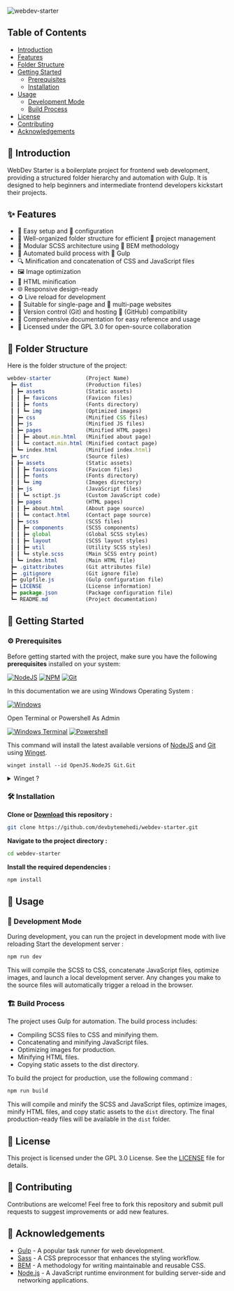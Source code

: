 ![webdev-starter](https://socialify.git.ci/devbytemehedi/webdev-starter/image?font=KoHo&forks=1&issues=1&name=1&pattern=Solid&pulls=1&stargazers=1&theme=Auto)

## Table of Contents

- [Introduction](#intro)
- [Features](#ft)
- [Folder Structure](#fst)
- [Getting Started](#gs)
  - [Prerequisites](#prt)
  - [Installation](#ins)
- [Usage](#usg)
  - [Development Mode](#dev)
  - [Build Process](#bd)
- [License](#ls)
- [Contributing](#cntrb)
- [Acknowledgements](#ack)

<h2 id="intro"> 🌟 Introduction</h2>

WebDev Starter is a boilerplate project for frontend web development, providing a structured folder hierarchy and automation with Gulp. It is designed to help beginners and intermediate frontend developers kickstart their projects.

<h2 id="ft">✨ Features</h2>

- 🚀 Easy setup and 🔧 configuration
- 📁 Well-organized folder structure for efficient 💼 project management
- 🎨 Modular SCSS architecture using 🧩 BEM methodology
- 🤖 Automated build process with 🌊 Gulp
- 🔍 Minification and concatenation of CSS and JavaScript files
- 🖼️ Image optimization
- 🔨 HTML minification
- 🌐 Responsive design-ready
- ♻️ Live reload for development
- 📄 Suitable for single-page and 📑 multi-page websites
- 🔀 Version control (Git) and hosting 🐙 (GitHub) compatibility
- 📖 Comprehensive documentation for easy reference and usage
- 📜 Licensed under the GPL 3.0 for open-source collaboration

<h2 id="fst"> 📂 Folder Structure </h2>

Here is the folder structure of the project:

```js
webdev-starter           (Project Name)
 ┣━ dist                 (Production files)
 ┃ ┣━ assets             (Static assets)
 ┃ ┃ ┣━ favicons         (Favicon files)
 ┃ ┃ ┣━ fonts            (Fonts directory)
 ┃ ┃ ┗━ img              (Optimized images)
 ┃ ┣━ css                (Minified CSS files)
 ┃ ┣━ js                 (Minified JS files)
 ┃ ┣━ pages              (Minified HTML pages)
 ┃ ┃ ┣━ about.min.html   (Minified about page)
 ┃ ┃ ┗━ contact.min.html (Minified contact page)
 ┃ ┗━ index.html         (Minified index.html)
 ┣━ src                  (Source files)
 ┃ ┣━ assets             (Static assets)
 ┃ ┃ ┣━ favicons         (Favicon files)
 ┃ ┃ ┣━ fonts            (Fonts directory)
 ┃ ┃ ┗━ img              (Images directory)
 ┃ ┣━ js                 (JavaScript files)
 ┃ ┃ ┗━ sctipt.js        (Custom JavaScript code)
 ┃ ┣━ pages              (HTML pages)
 ┃ ┃ ┣━ about.html       (About page source)
 ┃ ┃ ┗━ contact.html     (Contact page source)
 ┃ ┣━ scss               (SCSS files)
 ┃ ┃ ┣━ components       (SCSS components)
 ┃ ┃ ┣━ global           (Global SCSS styles)
 ┃ ┃ ┣━ layout           (SCSS layout styles)
 ┃ ┃ ┣━ util             (Utility SCSS styles)
 ┃ ┃ ┗━ style.scss       (Main SCSS entry point)
 ┃ ┗━ index.html         (Main HTML file)
 ┣━ .gitattributes       (Git attributes file)
 ┣━ .gitignore           (Git ignore file)
 ┣━ gulpfile.js          (Gulp configuration file)
 ┣━ LICENSE              (License information)
 ┣━ package.json         (Package configuration file)
 ┗━ README.md            (Project documentation)
```

<!-- ## Customization -->
<div id="gs"><h2>🚀 Getting Started </h2></div>

<div id="prt"><h3>⚙️ Prerequisites </h3></div>

Before getting started with the project, make sure you have the following **prerequisites** installed on your system:

[![NodeJS](https://img.shields.io/badge/Node.js-43853D?style=for-the-badge&logo=node.js&logoColor=white)](https://github.com/nodejs/node.git) [![NPM](https://img.shields.io/badge/npm-CB3837?style=for-the-badge&logo=npm&logoColor=white)](https://github.com/npm/cli.git) [![Git](https://img.shields.io/badge/GIT-E44C30?style=for-the-badge&logo=git&logoColor=white)](https://git-scm.com/)

In this documentation we are using Windows Operating System :

[![Windows](https://img.shields.io/badge/Windows-0078D6?style=for-the-badge&logo=windows&logoColor=white)](https://aka.ms/windows11)

Open Terminal or Powershell As Admin

[![Windows Terminal](https://img.shields.io/badge/windows%20terminal-4D4D4D?style=for-the-badge&logo=windows%20terminal&logoColor=white)](https://aka.ms/terminal) [![Powershell](https://img.shields.io/badge/powershell-5391FE?style=for-the-badge&logo=powershell&logoColor=white)](https://github.com/PowerShell/PowerShell.git)

This command will install the latest available versions of [NodeJS](https://nodejs.org/) and [Git](https://git-scm.com/) using [Winget](https://github.com/microsoft/winget-cli.git).

```pwsh
winget install --id OpenJS.NodeJS Git.Git
```

<details>
  <summary>Winget ?</summary>

[Winget](https://github.com/microsoft/winget-cli.git) comes with Windows by deafult, to check type `winget -v` to get installed version.

If not type this to install:

```pwsh
Set-ExecutionPolicy RemoteSigned -Scope Process -Force; iex "& { $(irm https://aka.ms/winget-cli) }"; Set-ExecutionPolicy <original_execution_policy> -Scope Process -Force
```

</details>
<div id="ins"><h3>🛠️ Installation</h3></div>

**Clone or [Download](https://github.com/devbytemehedi/webdev-starter/archive/refs/heads/main.zip) this repository :**

```bash
git clone https://github.com/devbytemehedi/webdev-starter.git
```

**Navigate to the project directory :**

```bash
cd webdev-starter
```

**Install the required dependencies :**

```bash
npm install
```

<div id="usg"><h2>📝 Usage</h2></div>

<div id="dev"><h3>🚧 Development Mode</h3></div>

During development, you can run the project in development mode with live reloading
Start the development server :

```bash
npm run dev
```

This will compile the SCSS to CSS, concatenate JavaScript files, optimize images, and launch a local development server. Any changes you make to the source files will automatically trigger a reload in the browser.

<div id="bd"><h3>🏗️ Build Process
</h3></div>

The project uses Gulp for automation. The build process includes:

- Compiling SCSS files to CSS and minifying them.
- Concatenating and minifying JavaScript files.
- Optimizing images for production.
- Minifying HTML files.
- Copying static assets to the dist directory.

To build the project for production, use the following command :

```bash
npm run build
```

This will compile and minify the SCSS and JavaScript files, optimize images, minify HTML files, and copy static assets to the `dist` directory. The final production-ready files will be available in the `dist` folder.

<div id="ls"><h2>📄 License</h2></div>

This project is licensed under the GPL 3.0 License. See the [LICENSE](./LICENSE) file for details.

<div id="cntrb"><h2>🤝 Contributing</h2></div>

Contributions are welcome! Feel free to fork this repository and submit pull requests to suggest improvements or add new features.

<div id="ack"><h2>🙏 Acknowledgements</h2></div>

- [Gulp](https://gulpjs.com/) - A popular task runner for web development.
- [Sass](https://sass-lang.com/) - A CSS preprocessor that enhances the styling workflow.
- [BEM](https://en.bem.info/) - A methodology for writing maintainable and reusable CSS.
- [Node.js](https://nodejs.org/) - A JavaScript runtime environment for building server-side and networking applications.
